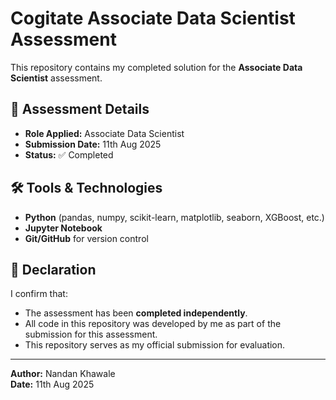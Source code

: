 # Cogitate Associate Data Scientist Assessment

This repository contains my completed solution for the **Associate Data Scientist** assessment.

## 📄 Assessment Details
- **Role Applied:** Associate Data Scientist
- **Submission Date:** 11th Aug 2025
- **Status:** ✅ Completed

## 🛠 Tools & Technologies
- **Python** (pandas, numpy, scikit-learn, matplotlib, seaborn, XGBoost, etc.)
- **Jupyter Notebook**
- **Git/GitHub** for version control

## 📜 Declaration
I confirm that:
- The assessment has been **completed independently**.
- All code in this repository was developed by me as part of the submission for this assessment.
- This repository serves as my official submission for evaluation.

---
**Author:** Nandan Khawale  
**Date:** 11th Aug 2025
